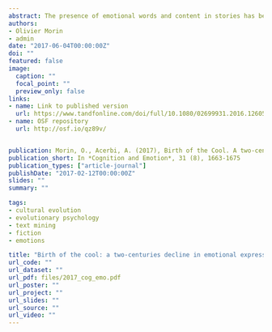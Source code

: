```yaml
---
abstract: The presence of emotional words and content in stories has been shown to enhance a story’s memorability, and its cultural success. Yet, recent cultural trends run in the opposite direction. Using the Google Books corpus, coupled with two metadata-rich corpora of Anglophone fiction books, we show a decrease in emotionality in English-speaking literature starting plausibly in the nineteenth century. We show that this decrease cannot be explained by changes unrelated to emotionality (such as demographic dynamics concerning age or gender balance, changes in vocabulary richness, or changes in the prevalence of literary genres), and that, in our three corpora, the decrease is driven almost entirely by a decline in the proportion of positive emotion-related words, while the frequency of negative emotion-related words shows little if any decline. Consistently with previous studies, we also find a link between ageing and negative emotionality at the individual level.
authors:
- Olivier Morin
- admin
date: "2017-06-04T00:00:00Z"
doi: ""
featured: false
image:
  caption: ""
  focal_point: ""
  preview_only: false
links:
- name: Link to published version
  url: https://www.tandfonline.com/doi/full/10.1080/02699931.2016.1260528
- name: OSF repository
  url: http://osf.io/qz89v/


publication: Morin, O., Acerbi, A. (2017), Birth of the Cool. A two-centuries decline in emotional expression in Anglophone fiction, *Cognition and Emotion*, 31 (8), 1663-1675
publication_short: In *Cognition and Emotion*, 31 (8), 1663-1675
publication_types: ["article-journal"]
publishDate: "2017-02-12T00:00:00Z"
slides: ""
summary: ""

tags:
- cultural evolution
- evolutionary psychology
- text mining
- fiction
- emotions

title: "Birth of the cool: a two-centuries decline in emotional expression in Anglophone fiction"
url_code: ""
url_dataset: ""
url_pdf: files/2017_cog_emo.pdf
url_poster: ""
url_project: ""
url_slides: ""
url_source: ""
url_video: ""
---
```

